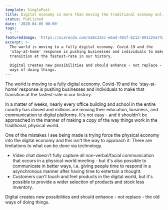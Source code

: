 ```yaml
---
template: SinglePost
title: Digital economy is more than moving the traditional economy online
status: Published
date: '2020-04-05 00:00'
tags:
  - ''
featuredImage: 'https://ucarecdn.com/5a0c225c-e6ad-491f-b212-091325e7425b/'
excerpt: >-
  The world is moving to a fully digital economy. Covid-19 and the
  'stay-at-home' response is pushing businesses and individuals to make that
  transition at the fastest-rate in our history. 

  Digital creates new possibilities and should enhance - not replace - the old
  ways of doing things.
---
```

The world is moving to a fully digital economy. Covid-19 and the 'stay-at-home' response is pushing businesses and individuals to make that transition at the fastest-rate in our history. 

In a matter of weeks, nearly every office building and school in the entire country has closed and millions are moving their education, business, and communication to digital platforms. It's not easy - and it shouldn't be approached in the manner of making a copy of the way things work in the traditional, physical world. 

One of the mistakes I see being made is trying force the physical economy into the digital economy and this isn't the way to approach it. There are limitations to what can be done via technology. 

* Video chat doesn't fully capture all non-verbal/facial communication that occurs in a physical-world meeting - but it's also possible to communicate in better ways, i.e. giving people time to respond in a asynchronous manner after having time to entertain a thought. 
* Customers can't touch and feel products in the digital world, but it's possible to provide a wider selection of products and stock less inventory. 

Digital creates new possibilities and should enhance - not replace - the old ways of doing things.

